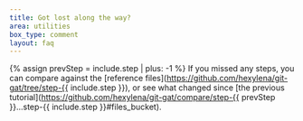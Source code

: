 ```yaml
---
title: Got lost along the way?
area: utilities
box_type: comment
layout: faq
---
```


{% assign prevStep = include.step | plus: -1 %}
If you missed any steps, you can compare against the [reference files](https://github.com/hexylena/git-gat/tree/step-{{ include.step }}), or see what changed since [the previous tutorial](https://github.com/hexylena/git-gat/compare/step-{{ prevStep }}...step-{{ include.step }}#files_bucket).
